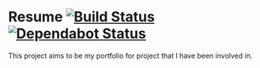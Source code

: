 # Resume [![Build Status](https://travis-ci.com/OrangeDrangon/resume.svg?branch=master)](https://travis-ci.com/OrangeDrangon/resume)  [![Dependabot Status](https://api.dependabot.com/badges/status?host=github&repo=OrangeDrangon/resume)](https://dependabot.com)
  

This project aims to be my portfolio for project that I have been involved in.
